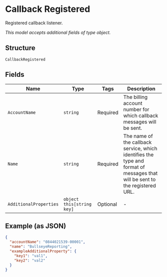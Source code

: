 
# Callback Registered

Registered callback listener.

*This model accepts additional fields of type object.*

## Structure

`CallbackRegistered`

## Fields

| Name | Type | Tags | Description |
|  --- | --- | --- | --- |
| `AccountName` | `string` | Required | The billing account number for which callback messages will be sent. |
| `Name` | `string` | Required | The name of the callback service, which identifies the type and format of messages that will be sent to the registered URL. |
| `AdditionalProperties` | `object this[string key]` | Optional | - |

## Example (as JSON)

```json
{
  "accountName": "0844021539-00001",
  "name": "BullseyeReporting",
  "exampleAdditionalProperty": {
    "key1": "val1",
    "key2": "val2"
  }
}
```

